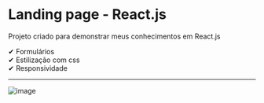 # Landing page - React.js

Projeto criado para demonstrar meus conhecimentos em React.js

✔ Formulários  <br>
✔ Estilização com css <br>
✔ Responsividade <br> 

<hr>

![image](https://user-images.githubusercontent.com/96630079/173657644-2d19dbfd-76ad-4c8d-9289-b886923711d4.png)


